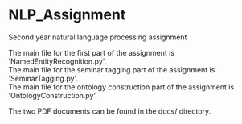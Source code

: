 # NLP_Assignment
Second year natural language processing assignment

The main file for the first part of the assignment is 'NamedEntityRecognition.py'.<br />
The main file for the seminar tagging part of the assignment is 'SeminarTagging.py'.<br />
The main file for the ontology construction part of the assignment is 'OntologyConstruction.py'.<br />

The two PDF documents can be found in the docs/ directory.
